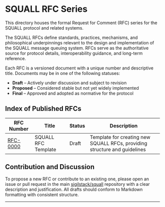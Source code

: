 # SQUALL RFC Series

This directory houses the formal Request for Comment (RFC) series for the SQUALL protocol and related systems.

The SQUALL RFCs define standards, practices, mechanisms, and philosophical underpinnings relevant to the design and implementation of the SQUALL message queuing system. RFCs serve as the authoritative source for protocol details, interoperability guidance, and long-term reference.

Each RFC is a versioned document with a unique number and descriptive title. Documents may be in one of the following statuses:

- **Draft** – Actively under discussion and subject to revision
- **Proposed** – Considered stable but not yet widely implemented
- **Final** – Approved and adopted as normative for the protocol

## Index of Published RFCs

| RFC Number | Title                              | Status | Description |
|------------|------------------------------------|--------|-------------|
| [RFC-0000](RFC-0000-template.md) | SQUALL RFC Template               | Draft  | Template for creating new SQUALL RFCs, providing structure and guidelines |

## Contribution and Discussion

To propose a new RFC or contribute to an existing one, please open an issue or pull request in the main [sigilstack/squall](https://github.com/sigilstack/squall) repository with a clear description and justification. All drafts should conform to Markdown formatting with consistent structure.

---
